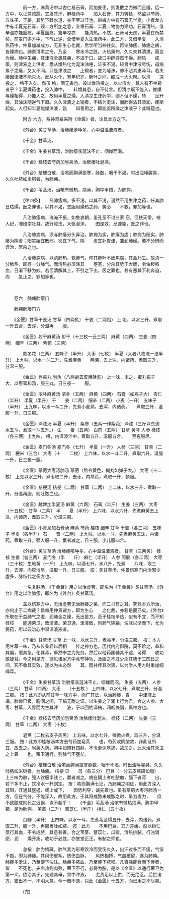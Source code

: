 <!-- { "loadSidebar": true } -->
　　　　前一方，麻黄汤中以杏仁易石膏，而加姜枣，则发散之力微而且缓。后一方中，以证兼烦躁，宜发其汗，麻桂药中　　加入石膏，其力转猛，然监以芍药、五味子、干姜，其势下趋水道，亦不至过汗也。越婢方中有石膏无半夏，小青龙方　　中有半夏无石膏，观二方所加之意，全重石膏、半夏二物协力建功。石膏清热，借辛温亦能豁痰。半夏豁痰，籍辛凉亦　　能清热。不然，石膏可无虑，半夏在所禁矣。前麦门冬方中，下气止逆，全借半夏入生津药中。此二方，又借半夏　　入清热药中，仲景加减成方，无非生心化裁，后学所当神往矣。再论肺痿、肺痈之病，皆燥病也。肺禀清肃之令，乃金　　寒水冷之脏。火热熏灼，久久失其清肃，而变为燥。肺中生痈，其津液全裹其痈，不溢于口，故口中辟辟然干燥。肺热　　成痿，则津液之上供者，悉从燥热化为涎沫浊唾，证多不渴。较胃中津液尽伤，母病累子之痿，又大不同。只是津液之　　上输者，变为唾沫，肺不沾其惠泽耳。若夫痿因津液不能灭火，反从火化，累年积岁，肺叶之间，酿成一大火聚。以清　　凉投之， 格不入矣。然虽 格，固无害也。设以燥热投之，以火济火，其人有不坐毙者乎？半夏燥药也，投入肺中，　　转增其患，自不待言。但清凉既不能入，惟燥与燥相得，乃能入之，故用半夏之燥，入清凉生津药中，则不但不燥，转　　足开燥，其浊沫随逆气下趋。久久津液之上输者，不结为涎沫，而肺得沾其渍润，痿斯起矣。人但知半夏能燥津液，孰　　知善用之，即能驱所燥之津液乎？此精蕴也。

　　　　附方 六方，系孙奇辈采附《金匮》者，论具本方之下。

　　　　《外台》炙甘草汤，治肺痿涎唾多，心中温温液液者。

　　　　《千金》甘草汤。

　　　　《千金》生姜甘草汤，治肺痿咳涎沫不止，咽燥而渴。

　　　　《千金》桂枝去芍药加皂荚汤，治肺痿吐涎沫。

　　　　《外台》桔梗白散，治咳而胸满振寒，脉数，咽干不渴，时出浊唾腥臭，久久吐脓如米粥者，为肺痈。

　　　　《千金》苇茎汤，治咳有微热，烦满，胸中甲错，为肺痈。

　　　　【律四条】　　凡肺痿病，多不渴。以其不渴，漫然不用生津之药，任其肺日枯燥，医之罪也。以其不渴，恣胆用燥热之药，势必　　不救，罪加等也。

　　　　凡治肺痿病，淹淹不振，如鲁哀朝，虽孔圣不讨三家 窃，但扶天常，植人纪，嘿维宗社耳。故行峻法，大驱涎沫，　　图速效，反速毙，医之罪也。

　　　　凡治肺痈病，须与肺痿分头异治。肺痈为实，肺痿为虚；肺痈为阳实，肺痿为阴虚；阳实始宜散邪，次宜下气。阴　　虚宜补胃津，兼润肺燥。若不分辨而误治，医杀之也。

　　　　凡治肺痈病，以清肺热，救肺气，俾其肺叶不致焦腐，其金乃生。故清一分肺热，即存一分肺气。而清热必须涤其　　壅塞，分杀其势于大肠，令浊秽脓血，日渐下移为妙。若但清解其上，不引之下出，医之罪也。甚有恶其下利奔迫，而　　急止之，罪加等也。

　　　　

　　卷六　肺痈肺痿门　　

　　肺痈肺痿门方　　

　　《金匮》甘草干姜汤 甘草（四两炙） 干姜（二两炮） 上 咀，以水三升，煮取一升五合，去滓，分温再　　服。

　　　　《金匮》射干麻黄汤 射干（十三枚一云三两） 麻黄（四两） 生姜（四两） 细辛（三两） 紫菀（三两）

　　　　款冬花（三两） 五味子（半升） 大枣（七枚） 半夏（大者八枚洗一法半升） 上九味，以水一斗二升，先煮麻黄　　两沸，去上沫，内诸药，煮取三升，分温三服。

　　　　《金匮》皂荚丸 皂角（八两刮去皮用酥炙） 上一味，末之，蜜丸梧子大，以枣膏和汤，服三丸，日三夜一　　服。

　　　　《金匮》浓朴麻黄汤 浓朴（五两） 麻黄（四两） 石膏（如鸡子大） 杏仁（半升） 半夏（半升） 干　　姜（二两） 细辛（二两） 小麦（一升） 五味子（半升） 上九味，以水一斗二升，先煮小麦熟，去滓，内诸药，　　煮取三升，温服一升，日三服。

　　　　《金匮》泽漆汤 半夏（半升） 紫参（五两一作紫菀）泽漆（三斤以东流水五斗，煮取一斗五升。） 生　　姜（五两） 白前（五两） 甘草 黄芩 人参 桂枝（各三两）上九味， 咀，内泽漆汁中，煮取五升，温服五合，　　至夜服尽。

　　　　《金匮》麦门冬汤 麦门冬（七升） 半夏（一升） 人参（三两） 甘草（二两） 粳米（三合） 大枣（十　　二枚） 上六味，以水一斗二升，煮取六升，温服一升，日三夜一服。

　　　　《金匮》葶苈大枣泻肺汤 葶苈（熬令黄色，糊丸如弹子大。） 大枣（十二　　枚） 上先以水三升，煮枣取二升，去枣，内葶苈，煮取一升，顿服。

　　　　《金匮》桔梗汤 桔梗（二两） 甘草（二两） 上二味，以水三升，煮取一升，分温再服，则吐脓血也。

　　　　《金匮》越婢加半夏汤 麻黄（六两） 石膏（半斤） 生姜（三两） 大枣（十五枚） 甘草（二两） 半　　夏（半斤） 上六味，以水六升，先煮麻黄去上沫，内诸药，煮取三升，分温三服。

　　　　《金匮》小青龙加石膏汤 麻黄 芍药 桂枝 细辛 甘草 干姜（各三两） 五味子 半夏（各半升） 石　　膏（二两） 上九味，以水一斗，先煮麻黄去沫，内诸药，煮取三升。强人服一升，羸者减之，日三服，小儿服四合。

　　　　《外台》炙甘草汤 治肺痿咳唾多，心中温温液液者。 甘草（三两炙） 桂枝 生姜（各三两） 麦门冬（半　　斤） 麻仁（半升） 人参 阿胶（各二两） 大枣（三十枚）生地黄（一斤） 上九味，以酒七升，水八升，先煮　　八味，取三升，去滓，内胶消尽，温取一升，日三服。 按：炙甘草汤，仲景伤寒门内治邪少虚多，脉结代之圣方也。

　　　　一名复脉汤，《千金翼》用之以治虚劳，即名为《千金翼》炙甘草汤。《外台》用之以治肺痿，即名为《外台》炙甘草汤。

　　　　盖以伤寒方中，无治虚劳无治肺痿之条，而二书有之耳。究竟本方所治，亦何止于二病哉？昌每用仲景诸方，即为生心　　之化裁，亦若是而已矣。《外台》所取在于益肺气之虚，润肺金之燥，无出是方。至于桂枝辛热，似有不宜，而不知桂枝　　能通荣卫，致津液。荣卫通，津液致，则肺气转输，浊沫以渐而下，尤为要药，所以云治心中温温液液者。

　　　　《千金》甘草汤 甘草 上一味，以水三升，煮减半，分温三服。 按：本方用甘草一味，乃从长桑君以后相　　传之神方也。历代内府御院，莫不珍之，盖和其偏，缓其急，化其毒，卓然奉之为先务。然后以他药匡辅其不逮，可得　　收功敏捷耳。今之用是方，徒见诸家方中竞夸神功，及服之不过少杀其势于三四日之间，究不收其实效，遂以为未必然　　耳。因并传其次第，以为学人用方时重加细绎耳。

　　　　《千金》生姜甘草汤 治肺痿咳涎沫不止，咽燥而闷。 生姜（五两） 人参（三两） 甘草（四两） 大枣　　（十五枚 ） 上四味，以水七升，煮取三升，分温三服。 按：此方即从前甘草一味方中，而广其法，以治肺痿，胃　　中津液上竭，肺燥已极，胸咽之间，干槁无耐之证。以生姜之辛润上行为君，合之人参、大枣、甘草，入胃而大生其津　　液，于以回枯泽槁，润咽快膈，真神方也。

　　　　《千金》桂枝去芍药加皂荚汤 治肺痿吐涎沫。 桂枝（二两） 生姜（三两） 甘草（二两） 大枣（十枚）

　　　　皂荚（二枚去皮子炙黑） 上五味，以水七升，微微火煮，取三升，分温三服。 按：此方即桂枝汤本方去芍药加皂荚　　也，芍药收阴酸敛，非此证所宜，故去之。皂荚入药，胸中如棘针四射，不令涎沫壅遏，故加之。此大治其荣卫之上着　　也，荣卫通行，则肺气不壅矣。

　　　　《外台》桔梗白散 治咳而胸满振寒脉数，咽干不渴，时出浊唾腥臭，久久吐脓如米粥者，为肺痈。 桔梗 贝　　母（各三分） 巴豆（一分去皮熬研如脂） 上三味为散，强人饮服半钱匕，羸者减之。病在膈上者吐脓血，膈下者泻　　出，若下多不止，饮冷水一杯则定。 按：咳而胸满七证，乃肺痈之明征，用此方深入其阻，开通其壅遏，或上或下，　　因势利导，诚先着也。虽有葶苈大枣泻肺汤一方，但在气分，不能深入，故用此方。于其将成脓未成脓之时，早为置力，　　庶不致脓成则死之迟误，岂不超乎！　　《千金》苇茎汤 治咳有微热烦满，胸中甲错，是为肺痈。 苇茎（二升） 薏苡仁（半斤） 桃仁（五十枚）

　　　　瓜瓣（半升） 上四味，以水一斗，先煮苇茎得五升，去滓，内诸药，煮取二升，服一升，再服当吐如脓。 按：此方　　不用巴豆，其力差缓，然以桃仁亟行其血，不令成脓，其意甚善。合之苇茎、薏苡仁、瓜瓣，清热排脓，行浊消瘀，润　　燥开痰，收功于必胜。亦堂堂正正。有制之师也。

　　　　总按：肺为娇藏，肺气素为形寒饮冷而受伤久久，出汗过多而不瘥，气馁不振，即为肺痿。其风伤皮毛，热伤血脉，　　风热相搏，气血稽留，遂为肺痈。肺痿多涎沫，乃至便下浊沫。肺痈多脓血，乃至便下脓积。凡胃强能食而下传者，皆　　不死也。夫血热则肉败，荣卫不行，必将为脓，是以《金匮》以通行荣卫为第一义。欲治其子，先建其母，胃中津液，　　尤贵足以上供，而无绝乏。后世诸方，错出不一，不明大意，今一概不录，只此《金匮》十五方，而已用之不尽矣。

　　　　(完)
